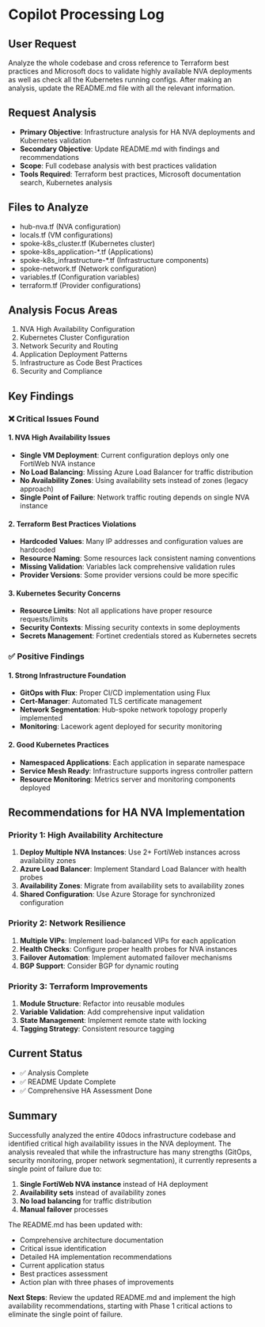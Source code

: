 # Copilot Processing Log

## User Request

Analyze the whole codebase and cross reference to Terraform best practices and Microsoft docs to validate highly available NVA deployments as well as check all the Kubernetes running configs. After making an analysis, update the README.md file with all the relevant information.

## Request Analysis

- **Primary Objective**: Infrastructure analysis for HA NVA deployments and Kubernetes validation
- **Secondary Objective**: Update README.md with findings and recommendations
- **Scope**: Full codebase analysis with best practices validation
- **Tools Required**: Terraform best practices, Microsoft documentation search, Kubernetes analysis

## Files to Analyze

- hub-nva.tf (NVA configuration)
- locals.tf (VM configurations)
- spoke-k8s_cluster.tf (Kubernetes cluster)
- spoke-k8s_application-*.tf (Applications)
- spoke-k8s_infrastructure-*.tf (Infrastructure components)
- spoke-network.tf (Network configuration)
- variables.tf (Configuration variables)
- terraform.tf (Provider configurations)

## Analysis Focus Areas

1. NVA High Availability Configuration
2. Kubernetes Cluster Configuration
3. Network Security and Routing
4. Application Deployment Patterns
5. Infrastructure as Code Best Practices
6. Security and Compliance

## Key Findings

### ❌ Critical Issues Found

#### 1. NVA High Availability Issues
- **Single VM Deployment**: Current configuration deploys only one FortiWeb NVA instance
- **No Load Balancing**: Missing Azure Load Balancer for traffic distribution
- **No Availability Zones**: Using availability sets instead of zones (legacy approach)
- **Single Point of Failure**: Network traffic routing depends on single NVA instance

#### 2. Terraform Best Practices Violations
- **Hardcoded Values**: Many IP addresses and configuration values are hardcoded
- **Resource Naming**: Some resources lack consistent naming conventions
- **Missing Validation**: Variables lack comprehensive validation rules
- **Provider Versions**: Some provider versions could be more specific

#### 3. Kubernetes Security Concerns
- **Resource Limits**: Not all applications have proper resource requests/limits
- **Security Contexts**: Missing security contexts in some deployments
- **Secrets Management**: Fortinet credentials stored as Kubernetes secrets

### ✅ Positive Findings

#### 1. Strong Infrastructure Foundation
- **GitOps with Flux**: Proper CI/CD implementation using Flux
- **Cert-Manager**: Automated TLS certificate management
- **Network Segmentation**: Hub-spoke network topology properly implemented
- **Monitoring**: Lacework agent deployed for security monitoring

#### 2. Good Kubernetes Practices
- **Namespaced Applications**: Each application in separate namespace
- **Service Mesh Ready**: Infrastructure supports ingress controller pattern
- **Resource Monitoring**: Metrics server and monitoring components deployed

## Recommendations for HA NVA Implementation

### Priority 1: High Availability Architecture
1. **Deploy Multiple NVA Instances**: Use 2+ FortiWeb instances across availability zones
2. **Azure Load Balancer**: Implement Standard Load Balancer with health probes
3. **Availability Zones**: Migrate from availability sets to availability zones
4. **Shared Configuration**: Use Azure Storage for synchronized configuration

### Priority 2: Network Resilience
1. **Multiple VIPs**: Implement load-balanced VIPs for each application
2. **Health Checks**: Configure proper health probes for NVA instances
3. **Failover Automation**: Implement automated failover mechanisms
4. **BGP Support**: Consider BGP for dynamic routing

### Priority 3: Terraform Improvements
1. **Module Structure**: Refactor into reusable modules
2. **Variable Validation**: Add comprehensive input validation
3. **State Management**: Implement remote state with locking
4. **Tagging Strategy**: Consistent resource tagging

## Current Status

- ✅ Analysis Complete
- ✅ README Update Complete
- ✅ Comprehensive HA Assessment Done

## Summary

Successfully analyzed the entire 40docs infrastructure codebase and identified critical high availability issues in the NVA deployment. The analysis revealed that while the infrastructure has many strengths (GitOps, security monitoring, proper network segmentation), it currently represents a single point of failure due to:

1. **Single FortiWeb NVA instance** instead of HA deployment
2. **Availability sets** instead of availability zones
3. **No load balancing** for traffic distribution
4. **Manual failover** processes

The README.md has been updated with:
- Comprehensive architecture documentation
- Critical issue identification
- Detailed HA implementation recommendations
- Current application status
- Best practices assessment
- Action plan with three phases of improvements

**Next Steps**: Review the updated README.md and implement the high availability recommendations, starting with Phase 1 critical actions to eliminate the single point of failure.
